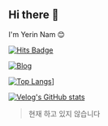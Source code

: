 ## Hi there 👋
I'm Yerin Nam 😊

[![Hits Badge](https://hits.seeyoufarm.com/api/count/incr/badge.svg?url={https://github.com/yerinNam?tab=repositories}&count_bg=%2379C83D&title_bg=%23555555&icon=&icon_color=%23E7E7E7&title=hits&edge_flat=false)](https://hits.seeyoufarm.com)

[![Blog](https://img.shields.io/badge/Blog-0073e6?logo=blogger&logoColor=white)]([https://yourblog.com](https://blog.naver.com/nyl0522))

[![Top Langs](https://github-readme-stats.vercel.app/api/top-langs/?username=yerinNam)](https://github.com/anuraghazra/github-readme-stats)]

[![Velog's GitHub stats](https://velog-readme-stats.vercel.app/api?name=nyl0522)](https://velog.io/@nyl0522/posts)

> 현재 하고 있지 않습니다
